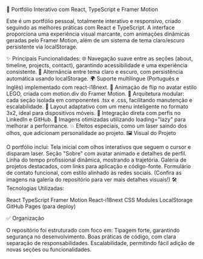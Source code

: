 🚀 Portfólio Interativo com React, TypeScript e Framer Motion

Este é um portfólio pessoal, totalmente interativo e responsivo, criado seguindo as melhores práticas com React e TypeScript. A interface proporciona uma experiência visual marcante, com animações dinâmicas geradas pelo Framer Motion, além de um sistema de tema claro/escuro persistente via localStorage.

✨ Principais Funcionalidades:
🌐 Navegação suave entre as seções (about, timeline, projects, contact), garantindo acessibilidade e uma experiência consistente.
🎨 Alternância entre tema claro e escuro, com persistência automática usando localStorage.
🌍 Suporte multilíngue (Português e Inglês) implementado com react-i18next.
🔁 Animação de flip no avatar estilo LEGO, criada com motion.div do Framer Motion.
📁 Arquitetura modular: cada seção isolada em componentes .tsx e .css, facilitando manutenção e escalabilidade.
📌 Layout adaptativo com um menu inteligente no formato 3x2, ideal para dispositivos móveis.
💼 Integração direta com perfis no LinkedIn e GitHub.
🧩 Imagens otimizadas utilizando loading="lazy" para melhorar a performance.
💥 Efeitos especiais, como um laser saindo dos olhos, que adicionam personalidade ao projeto.
🖼️ Visual do Projeto

O portfólio inclui:
Tela inicial com olhos interativos que seguem o cursor e disparam laser.
Seção "Sobre" com avatar animado e detalhes de perfil.
Linha do tempo profissional dinâmica, mostrando a trajetória.
Galeria de projetos destacados, com links para aplicação e código-fonte.
Formulário de contato funcional, com estilo alinhado às redes sociais.
(Confira as imagens na galeria do repositório para ver mais detalhes visuais!)
🛠️ Tecnologias Utilizadas:

React
TypeScript
Framer Motion
React-i18next
CSS Modules
LocalStorage
GitHub Pages (para deploy)

✅ Organização

O repositório foi estruturado com foco em:
Tipagem forte, garantindo segurança no desenvolvimento.
Boas práticas de código, com clara separação de responsabilidades.
Escalabilidade, permitindo fácil adição de novas seções ou funcionalidades.

